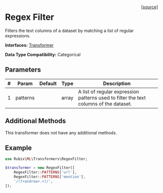 <span style="float:right;"><a href="https://github.com/RubixML/RubixML/blob/master/src/Transformers/RegexFilter.php">[source]</a></span>

# Regex Filter
Filters the text columns of a dataset by matching a list of regular expressions.

**Interfaces:** [Transformer](api.md#transformer)

**Data Type Compatibility:** Categorical

## Parameters
| # | Param | Default | Type | Description |
|---|---|---|---|---|
| 1 | patterns | | array | A list of regular expression patterns used to filter the text columns of the dataset. |

## Additional Methods
This transformer does not have any additional methods.

## Example
```php
use Rubix\ML\Transformers\RegexFilter;

$transformer = new RegexFilter([
    RegexFilter::PATTERNS['url'],
    RegexFilter::PATTERNS['mention'],
    '/(?<andrew>.+)/',
]);
```